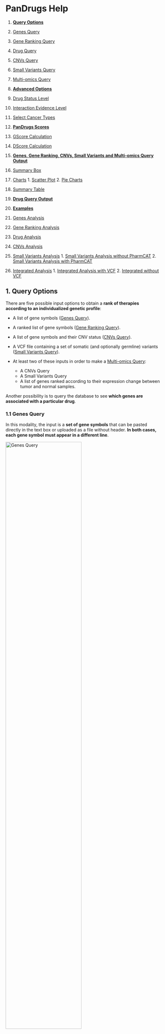 # PanDrugs Help

1. **[Query Options](#!/help#query-options)**
  1. [Genes Query](#!/help#genes-query)
  2. [Gene Ranking Query](#!/help#gene-ranking-query)
  3. [Drug Query](#!/help#drug-query)
  4. [CNVs Query](#!/help#cnvs-query)
  5. [Small Variants Query](#!/help#vcf-query)
  6. [Multi-omics Query](#!/help#multi-omics-query)

2. **[Advanced Options](#!/help#advanced-options)**
  1. [Drug Status Level](#!/help#drugs-status-level)
  2. [Interaction Evidence Level](#!/help#interaction-evidence-level)
  3. [Select Cancer Types](#!/help#select-cancer-types)

3. **[PanDrugs Scores](#!/help#pandrugs-scores)**
  1. [GScore Calculation](#!/help#gscore-calculation)
  2. [DScore Calculation](#!/help#dscore-calculation)

4. **[Genes, Gene Ranking, CNVs, Small Variants and Multi-omics Query Output](#!/help#genes-gene-rank-cnvs-vcf-and-multi-omics-query-output)**
  1. [Summary Box](#!/help#summary-box)
  2. [Charts](#!/help#drug-status-level)
    1. [Scatter Plot](#!/help#scatter-plot)
    2. [Pie Charts](#!/help#pie-charts)
  2. [Summary Table](#!/help#summary-table)

5. **[Drug Query Output](#!/help#drug-query-output)**

6. **[Examples](#!/help#examples)**
  1. [Genes Analysis](#!/help#examples-genes-query)
  2. [Gene Ranking Analysis](#!/help#examples-gene-ranking-query)
  3. [Drug Analysis](#!/help#examples-drug-query)
  4. [CNVs Analysis](#!/help#examples-cnvs-query)
  5. [Small Variants Analysis](#!/help#examples-vcf-query)
    1. [Small Variants Analysis without PharmCAT](#!/help#examples-vcf-query-no-pharmcat)
    2. [Small Variants Analysis with PharmCAT](#!/help#examples-vcf-query-pharmcat)
  6. [Integrated Analysis](#!/help#examples-integrated-query)
    1. [Integrated Analysis with VCF](#!/help#examples-integrated-query-w-vcf)
    2. [Integrated without VCF](#!/help#examples-integrated-query-wo-vcf)

<!--
7. [DATABASE VERSIONS FOR VCF ANNOTATION](#!/help#database-versions-for-vcf-annotation)
-->

## 1. Query Options<a name="query-options"></a>
There are five possible input options to obtain a **rank of therapies according to an individualized genetic profile**:

  - A list of gene symbols ([Genes Query](#!/help#genes-query)).
  - A ranked list of gene symbols ([Gene Ranking Query](#!/help#gene-ranking-query)).
  - A list of gene symbols and their CNV status ([CNVs Query](#!/help#gene-ranking-query)).
  - A VCF file containing a set of somatic (and optionally germline) variants <!-- corresponding to the GRCh38/hg38 assembly of the human genome -->([Small Variants Query](#!/help#vcf-query)).
  - At least two of these inputs in order to make a [Multi-omics Query](#!/help#multi-omics-query):

    - A CNVs Query
    - A Small Variants Query
    - A list of genes ranked according to their expression change between tumor and normal samples.

Another possibility is to query the database to see **which genes are associated with a particular drug**.

### 1.1 Genes Query<a name="genes-query"></a>
In this modality, the input is a **set of gene symbols** that can be pasted directly in the text box or uploaded as a file without header. **In both cases, each gene symbol must appear in a different line**.

<div style="text-align: left;"><img src="genes-query-01.png" alt="Genes Query" height="70%" width="70%"/>

### 1.2 Gene Ranking Query<a name="gene-ranking-query"></a>
In this query option, it is possible to upload a **ranked list of genes as a [RNK file](https://software.broadinstitute.org/cancer/software/gsea/wiki/index.php/Data_formats#RNK:_Ranked_list_file_format_.28.2A.rnk.29)**.

This file must consist in two tab delimited columns containing gene symbols and the ranking metric, respectively. Each gene symbol must appear in a different line. 

The ranking metric will be scaled between 0 and 1 and will be treated as an user-supplied [GScore]#!/help#gscore), overwritting the precomputed one.

<div style="text-align: left;"><img src="gene-ranking-query-01.png" alt="Gene Ranking Query" height="70%" width="70%"/>

### 1.3 Drug Query<a name="drug-query"></a>
**A single drug** can be queried in order to explore its connection with the genes in the database. PanDrugsdb contains information about drug synonyms. So, as you type a drug name, several suggestions matching your query will appear.

<div style="text-align: left;"><img src="drug-query-01.png" alt="Drug Query" height="70%" width="70%"/>

### 1.4 CNVs Query<a name="cnvs-query"></a>
In this modality, you can upload a **tab delimited** file without headers formed by two columns. The first one must contain a **gene symbol** per line. The second column must indicate the **CNV status** of the correspondind gene (either "AMP" for amplification or "DEL" for deletion). **Diploid genes must not be listed in this file**.

<div style="text-align: left;"><img src="cnvs-query-01.png" alt="CNVs Query" height="70%" width="70%"/>

### 1.5 Small Variants Query<a name="vcf-query"></a>
In this query option, you must upload a **[VCF](https://samtools.github.io/hts-specs/VCFv4.2.pdf)** containing somatic and, optionally, germline variants. <!-- The genomic coordinates in this VCF must correspond to the GRCh38/hg38 assembly of the human genome. -->

**If the input VCF contains germline variants, there is an option to run [PharmCAT](https://pharmcat.org) and include the [Clinical Pharmacogenetics Implementation Consortium (CPIC)](https://cpicpgx.org) drug recommendations in the final drug ranking returned by PanDrugs**. In order to do so, the **input VCF must contain genotype data** with one or two sample columns. These are the two accepted formats:

- A VCF with a **single sample column** containing somatic and germline variants all together. There are not requirements regarding the name of the sample column.
- **Ideally**, a VCF with **two sample columns named "tumor" and "normal"** with the genotypes of the corresponding variant in each sample. Please note that, while the order of the sample columns is indifferent, the names must be strictly "tumor" and "normal".

<div style="text-align: left;"><img src="vcf-query-01.png" alt="Small Variants Query" height="70%" width="70%"/>

To create a new analysis, click on <span style="color:#50AC50">**New variants analysis...**</span> and then select a valid VCF file. You can click on <span style="color:#50AC50">**PharmCAT analysis**</span> and provide a meaningful name for the job. Finally, click on <span style="color:#50AC50">**Submit VCF**</span>.

<div style="text-align: left;"><img src="vcf-query-02.png" alt="New VCF Analysis" height="60%" width="60%"/>

A message indicating that the computation has been successfully submitted will appear. In this message you will get a link in order to follow the computation progress.

<div style="text-align: left;"><img src="vcf-query-03.png" alt="Small Variants Query Submission Message" height="40%" width="40%"/>

Moreover, if you come back to the <span style="color:#50AC50">**Small Variants**</span> tab or follow the link, you will notice a progress bar associated to your job. As the computation progresses, the completion of the different steps will be indicated in this progress bar.

<div style="text-align: left;"><img src="vcf-query-04.png" alt="Progress Bar" height="70%" width="70%"/>

During this process, the somatic variants included in the VCF are annotated using Ensembl's [Variant Effect Predictor (VEP)](https://www.ensembl.org/info/docs/tools/vep/index.html) and additional databases. With these annotations, a Variant Score (VScore) is computed for each variant. The final GScore is then calculated as the maximum VScore for the principal transcript of each gene.

If you clicked on <span style="color:#50AC50">**PharmCAT analysis**</span>, the germline variants will be used to query PharmCAT in order to retrieve the CPIC recommendations associated with these variants.

Finally, when the progress bar is complete, you can query PanDrugsdb and obtain a ranking of treatments **tailored to the provided genomics profile**. If you clicked on <span style="color:#50AC50">**PharmCAT analysis**</span>, PanDrugs output will contain CPIC recommendations (if any) for the ranked drugs and a link to PharmCAT's report.

Moreover, it is possible to download a tab delimited file with the annotations for each somatic variant and the corresponding VScore by clicking on <span style="color:#50AC50">**Download VScores**</span>.

<div style="text-align: left;"><img src="vcf-query-05.png" alt="Progress Bar Completed" height="70%" width="70%"/>

If you are logged in PanDrugs, the results of the query will be stored in your personal account. You will be able to access any previous analyses done within the last 6 months and select one of them to make a new query. That is why we encourage you to register [here](https://pandrugs.sing-group.org/#!/login). **Note that the germline variants used to query PharmCAT are deleted immediately and are not stored in our servers**.

### 1.6 Multi-omics Query<a name="multi-omics-query"></a>
You can perform a Multi-omics Query in case you have at least two of these inputs for the same patient:

  - Expression data
  - CNV information
  - A VCF

<div style="text-align: left;"><img src="multi-omics-query-01.png" alt="Multi-omics Query" height="70%" width="70%"/>

In this query option, the expression data can be uploaded as a **[RNK file](https://software.broadinstitute.org/cancer/software/gsea/wiki/index.php/Data_formats#RNK:_Ranked_list_file_format_.28.2A.rnk.29)**.

This file must consist in two tab delimited columns containing gene symbols and the ranking metric, respectively. Each gene symbol must appear in a different line and the ranking metric must reflect the expression change between tumor and normal samples (e.g. a differential expression test statistic).

The files containing CNV information and the VCF must be as detailed in sections [CNVs Query](#!/help#cnvs-query) and [Small Variants Query](#!/help#vcf-query), respectively.

If expression data is available, PanDrugs will compute the 90th percentile of the expression metric and will assign an expression label to each gene in the RNK file:

- **Highly Overexpressed Oncogenes:** Oncogenes with an expression metric above the 90th percentile.
- **Overexpressed:** Genes with an expression metric > 0.
- **Underexpressed:** Genes with an expression metric < 0.
- **Not Expressed:** Genes with no expression information (i.e. genes that appear in any other input).

Then, PanDrugs will query its database with the Highly Overexpressed Oncogenes and/or the genes with known CNV status information, if available. Moreover, if there is a VCF, PanDrugs runs an additional analysis as [detailed before](#!/help#vcf-query).

PanDrugs output will rank all drugs associated with either the Highly Overexpressed Oncogenes, the genes with known CNV status or the genes with somatic alterations. If you clicked on <span style="color:#50AC50">**PharmCAT analysis**</span>, PanDrugs output will contain CPIC recommendations (if any) for the ranked drugs and a link to PharmCAT's report.

## 2. Advanced Options<a name="advanced-options"></a>

Those queries based on genes ([Genes](#!/help#genes-query), [Gene Ranking](#!/help#gene-ranking-query), [CNVs](#!/help#cnvs-query) and [Small Variants](#!/help#vcf-query)) can be adjusted using the panel of advanced options:

<div style="text-align: left;"><img src="advanced-options.png" alt="Advanced Options" height="60%" width="60%"/>

### 2.1 Drug Status Level<a name="drugs-status-level"></a>

Allows to filter therapeutic options according to their approval status for cancer or other pathologies. The options are:

**Cancer:**

- **FDA approved:** FDA approved drugs for cancer treatment.
- **Clinical trials:** Drugs in clinical trials for cancer treatment.

**Other pathologies:**

- **FDA approved:** FDA approved drugs for other conditions or pathologies.
- **Clinical trials:** Drugs in clinical trials for the treatment of other conditions or pathologies.
- **Experimental:** Compounds in pre-clinical phase.

By default, all options are selected so the results include drugs in all the approval status levels.

### 2.2 Interaction Evidence Level<a name="interaction-evidence-level"></a>

Allows to filter therapeutic options according to the type of drug-gene interaction:

- **Direct target <img src="direct-target-interaction.svg" alt="Direct Target" height="25" width="85" style="vertical-align:middle;"/>:** Show drugs that directly target any input gene that contributes to a disease phenotype.

- **Biomarker <img src="biomarker-interaction.svg" alt="Biomarker" height="25" width="85" style="vertical-align:middle;"/>:** Show drugs whose response is associated, based on clinical or pre-clinical evidences, with the genetic status of any input gene.

- **Pathway member <img src="pathway-member-interaction.svg" alt="Pathway Member" height="25" width="135" style="vertical-align:middle;"/>:** Show drugs that target any downstream druggable genes within the pathway of the input genes.

<!-- - **Gene dependency**: Show drugs that target any gene with a genetic dependency on the input genes. -->

By default, all options are selected so the results include all types of drug-gene interactions.

### 2.3 Select Cancer Types<a name="select-cancer-types"></a>

Allows to filter therapeutic options approved for specific cancer types. **Drugs in clinical trials or experimental drugs associated to the input genes will be shown independently of this filter**. If you want your output to only contain approved drugs for the selected cancer types, **you must also filter by FDA approved drugs for cancer** (see [Drug Status Level](#!/help#drugs-status-level) section).

By default, all cancer types are selected.

## 3. PanDrugs Scores<a name="pandrugs-scores"></a>

PanDrugs **ranks the results based on** two scores: the **Gene Score (GScore)** and the **Drug Score (DScore)**.

- The **GScore** measures the **biological relevance of a gene in the tumoral process and its druggability**. It is estimated according to gene essentiality, tumor vulnerability, relevance of the gene in cancer, its druggability level, the biological impact of mutations, the frequency of gene alterations and their clinical implications. The GScore **ranges from 0 to 1**.

- The **DScore** measures the **suitability of the treatment** according to the drug indication and status, type of drug-gene association and curation level of the sources. It **ranges from -1 to 1**, with the negative values corresponding to resistance and the positive values corresponding to sensitivity.

### 3.1 GScore Calculation<a name="gscore-calculation"></a>

PanDrugsdb stores pre-computed GScores for each gene symbol. This score has been calculated according to gene essentiality, tumor vulnerability, relevance of the gene in cancer and its druggability level.

Depending on the type of query, the GScore can suffer modifications:
  
  - **After a Drug Query:** The table shows the pre-computed GScore.

  - **After a Genes or CNVs Query:** The table shows a final GScore for each group of genes. PanDrugs selects the maximum pre-computed GScore among all drug-gene associations for a specific drug.

  - **After a Gene Ranking Query:** The GScore is computed by scaling the ranking metric in the second column between 0 and 1.

  - **After a Small Variants Query:** A Variant Score (VScore) is computed for each variant taking into account their biological impact, their frequency and their clinical implications. The final GScore is then calculated as the maximum VScore for the principal isoform of each gene.

  - **After a Multi-omics Query:** There can be two types of GScores:

    - If the input includes a VCF: The GScores are computed from the VScores as in any other Small Variants Query.
    - If the input incudes a CNV file and/or an expression ranking: The final GScore for the genes with CNVs and/or the Highly Overexpressed Oncogenes is computed as in a CNVs Query.

    If a gene is found in the VCF and any other input file, the GScore computed from VScores has priority over the other GScore.

### 3.2 DScore Calculation<a name="dscore-calculation"></a>

PanDrugsdb stores pre-computed DScores for each drug. This score has been calculated according to the drug indication and approval status, type of drug-gene interaction and drug response.
<!--
<div style="text-align: left;"><img src="pre-computed-dscore.png" alt="Pre-computed DScore" height="70%" width="70%"/>
-->

Depending on the type of query, the DScore can suffer modifications:
  
  - **After a Drug Query:** The table shows the pre-computed DScore.

  - **After any other query:** The table shows a final DScore for each individual drug. PanDrugs selects the maximum pre-computed DScore in absolute value multiplied by its original sign among all drug-gene associations for a specific drug. Then, it modifies this score to account for the approval status of the drug, number of associated genes and their interactions with the drug and curation level of the sources.
  <!--
  <div style="text-align: left;"><img src="final-dscore.png" alt="Collapsed DScore" height="70%" width="70%"/>
  -->

## 4. Genes, Gene Ranking, CNVs, Small Variants and Multi-omics Query Output<a name="genes-gene-rank-cnvs-vcf-and-multi-omics-query-output"></a>

Once the query has been completed, a summary box with the execution details, some plots and a summary table with the drug ranking will appear.

### 4.1 Summary Box<a name="summary-box"></a>

This box details the total number of queried genes as well as the number of genes present and absent in PanDrugsdb. Morever, it specifies the type of query in the title and the [Advanced Options](#!/help#advanced-options) that were selected. If you made a [Small Variants Query](#!/help#vcf-query) with <span style="color:#50AC50">**PharmCAT analysis**</span>, the full PharmCAT's report would be available for download at the summary box.

<!-- Update image -->
<div style="text-align: left;"><img src="summary-box-01.png" alt="Summary Box" height="80%" width="80%"/>

### 4.2 Charts<a name="drug-status-level"></a>

#### 4.2.1 Scatter Plot<a name="scatter-plot"></a>

In this plot, the x and y axes represent the DScore and GScore for each drug, respectively. Positive values of the x axis correspond to sensitivity assignations and negative values represent resistance associations.

The ranked therapies are plotted as points with different shapes, colors and sizes:

- **Shape** indicates the type of drug-gene association.
- **Color** indicates the approval status of the drug.
- **Size** is proportional to the final GScore/DScore ratio.

Moreover, we define two thresholds: DScore = 0.7 and GScore = 0.6 to divide the scatter plot into quadrants. The area above both thresholds is shaded in green and includes the drugs labelled as **Best Therapeutic Candidates**.

You can click and drag the cursor to select any plot region you want to zoom in. In addition, the scatter plot can be printed or downloaded in different formats (PNG, JPEG, PDF or SVG) by clicking on this icon: <img src="download-icon.png" alt="Download Icon" height="15" width="15"/>.

<!-- Update image -->
<div style="text-align: left;"><img src="scatter-plot-01.svg" alt="Scatter Plot" height="80%" width="80%"/>

<!-- Update image -->
<div style="text-align: left;"><img src="scatter-plot-02.svg" alt="Scatter Plot Zoom In" height="80%" width="80%"/>

#### 4.2.2 Pie Charts<a name="pie-charts"></a>

**Drugs by approval status**

This chart shows the percentage of ranked therapies in each approval status group (Approved, Clinical Trials or Experimental).

<div style="text-align: left;"><img src="pie-chart-01.svg" alt="Pie Chart Approval Status" height="80%" width="80%"/>

**Drugs by family**

This chart shows the percentage of ranked therapies that belongs to each drug family.

<div style="text-align: left;"><img src="pie-chart-02.svg" alt="Pie Chart Drug Family" height="80%" width="80%"/>

These two charts can also be printed or downloaded in different formats (PNG, JPEG, PDF or SVG) by clicking on this icon: <img src="download-icon.png" alt="Download Icon" height="18" width="18" style="vertical-align:middle;"/>.

### 4.3 Summary Table<a name="summary-table"></a>

The summary table shows the therapeutic options returned by PanDrugs ranked first by DScore and then by GScore. This table has the following columns:

**1. Gene(s):** Queried genes that have an association with the corresponding drug in PanDrugsdb. Each gene symbol is linked to its page in the [NCBI](https://www.ncbi.nlm.nih.gov/gene).

**2. Drug:** Compound's name. Each drug is linked to its page in [PubChem](https://pubchem.ncbi.nlm.nih.gov).

**3. Interaction:** Drug-gene relationship between the genes and the drug. The value of this column in the collapsed table corresponds to the drug-gene pair with the highest DScore and GScore. Options are:

  - **Direct:** The altered gene is the target or the biomarker of the drug.

    - **Direct target <img src="direct-target-interaction.svg" alt="Direct Target" height="25" width="85" style="vertical-align:middle;"/>**
    - **Biomarker <img src="biomarker-interaction.svg" alt="Biomarker" height="25" width="85" style="vertical-align:middle;"/>**

  - **Indirect:** The drug's target is a gene related to the altered one.

    - **Pathway member<img src="pathway-member-interaction.svg" alt="Pathway Member" height="25" width="135" style="vertical-align:middle;"/>**
    <!-- - Genetic dependency <img src="genetic-dependency-interaction.svg" alt="Genetic Depedency" height="14" width="85"/> -->

**4. Drug status:** Approval status and cancer prescription for the approved drugs.

**5. Type of therapy:** Type of therapy. Only available for drugs approved for cancer treatment. Options are:

  - **Targeted therapy:** Drugs that specifically attack cancer cells.
  - **Chemotherapy:** Drugs that kill fast-growing cells.
  - **Immunotherapy:** Drugs that boost or change how the immune system works in order to fight against cancer.
  - **Antihormone therapy:** Suppression of certain hormones that can prompt or help in the tumor growth.
  - **Photodynamic therapy:** Use of light-sensitive drugs, called photosensitizing agents, along with light to kill cancer cells.

**6. Drug response:** <img src="response-sensitivity.svg" alt="Sensitivity" height="35" width="70" style="vertical-align:middle;"/> or <img src="response-resistance.svg" alt="Resistance" height="35" width="75" style="vertical-align:middle;"/> response, based on the gene alteration. Alerts are included in this area:

  - <img src="response-both.svg" alt="Both" height="35" width="38" style="vertical-align:middle;"/> If there is a predicted <span style="color:#7F0004">Resistance</span> response to a drug based on a particular gene and another gene indicates <span style="color:#2F7658">Sensitivity</span>, that drug will be assigned the label <span style="color:#295876">Both</span> in the Drug response column. These indications should be reviewed to decide drug's suitability for a particular case, as sometimes the <span style="color:#2F7658">Sensitivity</span> or <span style="color:#7F0004">Resistance</span> response is dependent on a particular type of alteration. 
  - <img src="response-alert.svg" alt="Exclamation Mark" height="35" width="35" style="vertical-align:middle;"/> Sometimes, an exclamation mark appears as a warning, indicating that some information based on expert knowledge has to be taken into account.

**7. Family:** Drug family to which the compound belongs to. It is based on the [KEGG's Target-based Classification of Drugs](https://www.genome.jp/kegg-bin/get_htext?br08310.keg) and the [Connectivity Map (CMAP)](https://www.broadinstitute.org/connectivity-map-cmap) classification.

**8. Source(s):** Source(s) where the drug-gene interaction comes from. Each source name links to the original resource. Sources are:

  <!-- Update image -->
  <img src="pandrugs-sources.png" alt="PanDrugs Sources" height="750" width="500" style="horizontal-align:left;"/>

**9. DScore:** Measures the suitability of the treatment. It ranges from -1 to 1, with the negative values corresponding to resistance and the positive values corresponding to sensitivity. For further information, please refer to [DScore Calculation](#!/help#dscore-calculation) section.

**10. GScore:** Measures the biological relevance of the gene in the tumoral process and its druggability. It ranges from 0 to 1. For further information, please refer to [GScore Calculation](#!/help#gscore-calculation) section.

**11. BTC:** The Best Therapeutic Candidates, with DScore > 0.7 and GScore > 0.6, are highlighted with a yellow star <img src="btc.png" alt="Best Therapeutic Candidate" height="35" width="35" style="vertical-align:middle;"/> in the BTC column.
  
**12. PharmCAT:** This column will appear after a [Small Variants Query](#!/help#vcf-query) or a [Multi-omics Query](#!/help#multi-omics-query) with <span style="color:#50AC50">**PharmCAT analysis**</span>. The drugs with CPIC recommendations will be labelled with one of these icons:

  - <img src="strongly-recommended.svg" alt="Strongly Recommended" height="35" width="35" style="vertical-align:middle;"/> **Strongly Recommended:** There is **strong** evidence to **recommend** the administration of this drug according to patient's germline variants.
  - <img src="moderately-recommended.svg" alt="Moderately Recommended" height="35" width="35" style="vertical-align:middle;"/> **Moderately Recommended:** There is **moderate** evidence to **recommend** the administration of this drug according to patient's germline variants.
  - <img src="warning.svg" alt="Warning" height="35" width="35" style="vertical-align:middle;"/> **Warning:** There are **several recommendations** for the same drug-variant association. These indications should be reviewed to decide which recommendation to follow based on the patient's population. 
  - <img src="moderately-not-recommended.svg" alt="Moderately not Recommended" height="35" width="35" style="vertical-align:middle;"/> **Moderately not Recommended:** There is **moderate** evidence to **not recommend** the administration of this drug according to patient's germline variants.
  - <img src="strongly-not-recommended.svg" alt="Strongly not Recommended" height="35" width="35" style="vertical-align:middle;"/> **Strongly not Recommended:** There is **strong** evidence to **not recommend** the administration of this drug according to patient's germline variants.

  All these icons are linked to the corresponding drug section in PharmCAT's report, which further explains the administration recommendation. The full PharmCAT's report can be downloaded from the [summary box](#!/help#summary-box).

**13. SNV:** This column will appear after a [Multi-omics Query](#!/help#multi-omics-query) with a VCF. A drug will be labelled with this icon <img src="small-variants.svg" alt="SNV" height="35" width="35" style="vertical-align:middle;"/> when any of its associated genes presents a somatic variant.

**14. CNV:** This column will appear after a [Multi-omics Query](#!/help#multi-omics-query) with a CNV file. A drug will be labelled with this icon <img src="cnvs.svg" alt="CNV" height="35" width="35" style="vertical-align:middle;"/> when any of its associated genes presents a CNV (either an <span style="color:#FFA42B">Amplification</span> or <span style="color:#6E66D4">Deletion</span>).

**15. Expression:** This column will appear after a [Multi-omics Query](#!/help#multi-omics-query) with expression data. A drug will be labelled with this icon <img src="expression.svg" alt="Expression" height="35" width="35" style="vertical-align:middle;"/> when any of its associated genes is labelled as

  - <img src="highly-overexpressed-oncogene.svg" alt="Highly Overexpressed Oncogene" height="35" width="35" style="vertical-align:middle;"/> Highly Overexpressed Oncogene
  - <img src="overexpressed.svg" alt="Overexpressed" height="35" width="35" style="vertical-align:middle;"/> Overexpressed
  - <img src="underexpressed.svg" alt="Underexpressed" height="35" width="35" style="vertical-align:middle;"/> Underexpressed

Each row has **ADDITIONAL INFORMATION** that can be expanded clicking on the <img src="plus.png" alt="Expand Icon" height="20" width="20" style="vertical-align:middle;"/> button. Columns 6, 8 to 10 and 13 to 15 are further detailed for each gene involved in the drug assignation. Moreover, a new section for each gene is shown on the left. This section contains:

  - A sentence explaining the association between the drug and the gene.

  - The type of drug-gene ineraction for that gene. When this interaction is of type pathway member <img src="pathway-member-interaction.svg" alt="Pathway Member" height="25" width="135" style="vertical-align:middle;"/>, there is a button that shows a pop-up with a summary of the KEGG pathways the gene is involved in. Each pathway name has a link to a KEGG's visualization with the affected and targeted genes highlighted.

  - The type of alteration that drives the sensitivity/resistance response.

  - A link to [PubMed](https://pubmed.ncbi.nlm.nih.gov) and [ClinicalTrials.gov](https://clinicaltrials.gov/ct2/home) with additional information regarding the drug-gene association.

  - **After a [Small Variants Query](#!/help#vcf-query):** Annotations for the variant affecting the gene are provided.

  - **After a [Multi-omics Query](#!/help#multi-omics-query):** A sentence explaning the coherence between the alterations found in the different input files is provided.

## 5. Drug Query Output<a name="drug-query-output"></a>

After doing a drug query to retrieve the genes associated with a particular drug, the result consists in a summary box and a summary table similar to the one returned by other types of queries.

In this case, the summary box details the genes associated with the input drug, according to PanDrugsdb. Morever, it specifies the drug status and type of therapy.

<!-- Update image -->
<div style="text-align: left;"><img src="summary-box-02.png" alt="Summary Box After Drug Query" height="80%" width="80%"/>

In the [summary table](#!/help#summary-table), each row represents a gene associated with the input drug. The reported DScore and GScore are the pre-calculated ones for each drug-gene interaction in the database.

## 6. Examples<a name="examples"></a>

### 6.1. Genes<a name="examples-genes-query"></a>

Load Example 3 from [Genes Query tab](#!/query?tab=genes)

This list contains the genes involved in the PI3K-AKT-mTOR signaling pathway, which plays an important role in proliferation.

<!-- Update image and image name -->
![Genes Query Input](gene-query-example-input.png "Genes query example input")

Do not modify any of the "Advanced Options" and click on the "Query" button.

<u>**Output Interpretation**</u>

In the results page, you will see a summary box with the execution details, some plots and a summary table with the drug ranking (see [Genes, Gene Ranking, CNVs, Small Variants and Multi-omics Query Output](#!/help#genes-gene-rank-cnvs-vcf-and-multi-omics-query-output) section for further details).

Among the Best Therapeutic Candidates, PanDrugs suggests Everolimus and Temsirolimus.

<!-- Update image -->
![Genes Query Scatter Plot](genes-query-output-01.png "Genes query example scatter plot")

If you take a look to the summary table, you will see that these two drugs have the highest DScore and GScore in the ranking. Also, they have multiple associations with several input genes, being the one with the highest DScore and GScore a direct target interaction in both cases. Moreover, Everolimus and Temsirolimus are both targeted therapies approved for cancer and belong to the Serine/threonine kinases and mTOR inhibitor drug families.

<!-- Add image -->
<!-- ![Genes Query Summary Table Collapsed](genes-query-output-02.png "Genes query example summary table collapsed") -->

If you expand Everolimus row by clicking on "+" button you will notice that this drug suggestion is based on:

1. A direct target inhibition: *MTOR*.
2. A pathway member association between *MTOR* and other genes in the input list without entries in PanDrugsdb: *AKT1S1*, *MLST8*, *PDPK1*, *RHEB*, *RICTOR*, *RPTOR*, *TSC1* and *TSC2*.
3. Six response biomarkers: *PIK3CA*, *PTEN*, *TSC2*, *TSC1*, *AKT1* and *AKT2*.

You may also notice an alert in the "Drug response" column that should be considered if *PTEN* was deleted or *MTOR* presented one of the listed variants, since all those alterations are associated with reduced sensitivity to Everolimus.

<!-- Update image and image name -->
![Genes Query Summary Table Expanded](genes-query-output-02.png "Genes query example summary table expanded")

### 6.2. Gene Ranking<a name="examples-gene-ranking-query"></a>

[Load example for a lung adenocarcinoma patient from the TCGA](#!/query?tab=generank)

This example corresponds to patient [TCGA-91-6847](https://www.cbioportal.org/patient?studyId=luad_tcga_pan_can_atlas_2018&caseId=TCGA-91-6847), who harbors an amplification in *EGFR* gene that leads to an increased expression of this gene. The example RNK file contains the top 500 highly expressed genes. The ranking metric in this case is the statistic of the differential expression test.

![Gene Ranking Query Input](gene-ranking-query-input.png "Gene ranking query example input")

Load the RNK file, do not modify any of the "Advanced Options" and click on the "Query" button.

<u>**Output Interpretation**</u>

In the results page, you will see a summary box with the execution details, some plots and a summary table with the drug ranking (see [Genes, Gene Ranking, CNVs, Small Variants and Multi-omics Query Output](#!/help#genes-gene-rank-cnvs-vcf-and-multi-omics-query-output) section for further details).

These results can be interpreted as the ones obtained after a Genes Query, but keep in mind that the GScores are dependent on the ranking metric in the input.

For this example, PanDrugs does not find Best Therapeutic Candidates. This means that there is no approved drug associated to any of the top 500 highly expressed genes in this cancer patient.

<!-- Update image -->
![Gene Ranking Query Scatter Plot](gene-ranking-query-output-01.png "Gene query example scatter plot")

If we order the summary table by descending DScore, one of the candidate therapies proposed by PanDrugs is Paclitaxel (DScore = 0.995), an drug approved for lung cancer treatment.

<!-- Update image -->
![Gene Ranking Query Summary Table Collapsed](gene-ranking-query-output-02.png "Gene ranking query example summary table collapsed")

Note that the "Drug response" column shows the label "Both". If you expand Paclitaxel's row, you will realise that some input genes, when mutated, may trigger sensitivity whereas others may confer resistance to this drug. Among the later we can find *EGFR*, the gene that is amplified and highly expressed in this cancer patient.

<!-- Update image and image name -->
![Gene Ranking Query Summary Table Expanded](gene-ranking-query-output-03.png "Gene ranking query example summary table expanded")

Also, other treatments based on pathway members are suggested, as Imatinib and Bosutinib that targets downstream proteins to EGFR, gene that is altered in the patient and that is causing an increased expression in the tumor.

### 6.3. Drug<a name="examples-drug-query"></a>

[Query Palbociclib](#!/query?tab=drugs)

Palbociclib is a targeted therapy approved in the treatment of breast cancer.

<!-- Update image -->
![Drug Query](drug-query-input.png "Drug query example input")

Click on the "Query" button.

<u>**Output Interpretation**</u>

In the results page, you will see a summary box and a summary table similar to the one returned by other types of queries (see [Drug Query Output](#!/help#drug-query-output) section for further details).

<!-- Update image -->
![Drug Query Summary Box](drug-query-output-01.png "Drug query example summary box")

In the summary table, each row represents a gene associated with Palbociclib. We can observe examples for each one of the drug-gene interaction categories:

- **Direct targets:** Such as *CDK6* or *CDK4*.
- **Biomarkers:** Such as *CDKN2A*, whose alterations are associated to sensitivity; or *CCNE1*, whose amplification and overexpression is associated to resistance to Palbociclib.
- **Pathway members:** Such as *CCND1*, *CCNE1*, *CDKN2A*, *CDKN2B* and *RB1*, which are downstream the direct target *CDK4*.

<!-- Update image -->
![Drug Query Summary Table](drug-query-output-02.png "Drug query example summary table")

### 6.4 CNVs<a name="examples-cnvs-query"></a>

[Load example for a breast invasive carcinoma patient from the TCGA]()

This example corresponds to patient [TCGA-D8-A1JD](https://www.cbioportal.org/patient?studyId=brca_tcga&caseId=TCGA-D8-A1JD), who harbors a deletion in *BRCA2* gene that leads to a decreased expression of this gene. The example file contains all the CNVs detected for this patient.

<!-- Add image -->
<!-- ![CNVs Query Input](cnvs-query-input.png "CNVs query example input") -->

Load the example file, do not modify any of the "Advanced Options" and click on the "Query" button.

<u>**Output Interpretation**</u>

In the results page, you will see a summary box with the execution details, some plots and a summary table with the drug ranking (see [Genes, Gene Ranking, CNVs, Small Variants and Multi-omics Query Output](#!/help#genes-gene-rank-cnvs-vcf-and-multi-omics-query-output) section for further details).

These results can be interpreted as the ones obtained after a Genes Query.

For this example...

### 6.5. Small Variants Analysis<a name="examples-vcf-query"></a>

#### 6.5.1 Small Variants Analysis without PharmCAT<a name="examples-vcf-query-no-pharmcat"></a>

[Load example for a colon cancer patient]()

This example corresponds to a colon cancer patient who harbors an alteration in *PIK3CA* gene (p.His1047Arg). The example VCF contains patient's somatic variants as well as made up germline variants to simulate how PharmCAT analysis would enrich the final drug ranking in a real case scenario.

This example corresponds to patient [TCGA-D8-A1JD](https://www.cbioportal.org/patient?studyId=brca_tcga&caseId=TCGA-D8-A1JD), who harbors alterations in *PIK3CA* gene. The example VCF contains patient's somatic variants as well as made up germline variants to simulate how PharmCAT analysis would enrich the final drug ranking in a real case scenario.

<!-- Update image -->
![Small Variants Query Input](vcf-query-input-01.png "Small variants query example input")

First, load the VCF, do not click on "PharmCAT analysis" and click on the "Submit VCF" button. 

If you come back to the <span style="color:blue">**Small Variants**</span> tab, you will notice a progress bar associated to your job. As the computation progresses, the completion of the different steps will be indicated in this progress bar. In this example, PanDrugs will annotate the somatic variants and compute GScores from VScores. For more details, please refer to the [Small Variants Query](#!/help#vcf-query) section.

When the progress bar is complete, do not modify any of the "Advanced Options" and click on the "Query with affected genes" button. Please note that at this point it is also possible to download a tab delimited file with the annotations for each somatic variant and the corresponding VScore by clicking on "Download VScores".

<!-- Update image -->
![Small Variants Query](vcf-query-input-02.png "Small variants query example")

<u>**Output interpretation**</u>

In the results page, you will see a summary box with the execution details, some plots and a summary table with the drug ranking (see [Genes, Gene Ranking, CNVs, Small Variants and Multi-omics Query Output](#!/help#genes-gene-rank-cnvs-vcf-and-multi-omics-query-output) section for further details).

These results can be interpreted as the ones obtained after a Genes Query, but keep in mind that these GScores also take into account the biological impact, the frequency and the clinical implications of the somatic variants in the VCF.

For this example, PanDrugs finds several Best Therapeutic Candidates.

<!-- Update image -->
![Small Variants Query Scatter Plot](vcf-query-output-01.png "Small variants query example scatter plot")

Among the suggested treatments, there are some approved drugs for colon cancer, such as Regorafenib (DScore = 0.942), Irinotecan (DScore = 0.833) or Capecitabine (DScore = 0.822). All these drugs have an equal GScore = 0.748. 

Note that the "Drug response" column shows the label "Both" for Regorafenib and Capecitabine. If you expand these two rows, you will realise that there are some genes that, when mutated, may confer resistance to the corresponding drug. At the bottom of each uncollapsed drug-gene association you will find the somatic variant that has been called and its annotations:

- For Regorafenib, the mutation that confers resistance is p.Arg505Cys, where as the one present in the patient is p.Ser582Leu. So, in principle, the tumor should not develop resistance to the drug.

<!-- Update image -->
![Small Variants Query Regorafenib Expanded)](vcf-query-output-02.png "Small variants query example regorafenib expanded")

- For Capecitabine, on the other hand, there is no information about the specific mutation that confers resistance to the drug. So it may be safer to avoid this drug.

<!-- Update image -->
![Small Variants Query Capecitabine Expanded)](vcf-query-output-03.png "Small variants query example capecitabine expanded")

If you are interested in a drug repurposing approach, you may want to consider
Copanlisib, a therapy that is approved for blood cancer and that specifically targets *PIK3CA*, which is altered in this patient.

#### 6.5.1 Small Variants Analysis with PharmCAT<a name="examples-vcf-query-pharmcat"></a>

Let's enrich the output of the [Analysis without PharmCAT](#!/help#examples-vcf-query-no-pharmcat) with CPIC recommendations. [Load example for a breast invasive carcinoma patient from the TCGA.]()

<!-- Create image -->
![Small Variants Query with PharmCAT Input](vcf-query-input-03.png "Small variants query with PharmCAT example input")

Again, load the VCF, but this time click on "PharmCAT analysis" and the "Submit VCF" button. 

PanDrugs will annotate the somatic variants and compute GScores from VScores. In addition, PanDrugs will query PharmCAT with the germline variants in order to retrieve the CPIC recommendations for the drugs shown in the final ranking. For more details, please refer to the [Small Variants Query](#!/help#vcf-query) section.

When the progress bar is complete, do not modify any of the "Advanced Options" and click on the "Query with affected genes" button. Please note that at this point it is also possible to download a tab delimited file with the annotations for each somatic variant and the corresponding VScore by clicking on "Download VScores".

<!-- Create image -->
![Small Variants Query with PharmCAT](vcf-query-input-04.png "Small variants query with PharmCAT example")

<u>**Output interpretation**</u>

The results page will look exactly the same as the the output of the [Analysis without PharmCAT](#!/help#examples-vcf-query-no-pharmcat). However, the summary table will show an additional column named "PharmCAT".

Please, take a look at the three Best Therapeutic Candidates approved for colon cancer that we were inspecting before (Regorafenib, Irinotecan and Capecitabine).  There is a PharmCAT label next to Capecitabine which indicates that this patient has germline variants that are associated with Adverse Drug Reactions to this drug. If you click on the icon, you will be redirected to this drug's section in PharmCAT's report, which further explains the administration recommendation. 

<!-- Create image -->
![Small Variants Query with PharmCAT Capecitabine Collapsed)](vcf-query-output-05.png "Small variants query with PharmCAT example capecitabine collapsed")

Moreover, The full PharmCAT's report can be downloaded from the summary box at the top of the page.

<!-- Create image -->
![Small Variants Query with PharmCAT Summary Box](vcf-query-input-06.png "Small variants query with PharmCAT example summary box")

### 6.6. Integrated Analysis<a name="examples-integrated-query"></a>

For this example, we are using small variant, CNV and expression data from patient [TCGA-D8-A1JD](https://www.cbioportal.org/patient?studyId=brca_tcga&caseId=TCGA-D8-A1JD). This patient harbors alterations in *PIK3CA* gene and a deletion in *BRCA2* gene that leads to a decreased expression of this gene. 

We have already analyzed CNV data from this patient in [CNVs Analysis](#!/help#examples-cnvs-query) section, but in this example we will show how PanDrugs results can be expanded using different omics data from the same patient.

#### 6.6.1 Integrated Analysis with VCF<a name="examples-integrated-query-w-vcf"></a>

**Important:** For running an Integrated Query with a VCF you must be [registered](https://pandrugs.sing-group.org/#!/login).

[Load example for a breast invasive carcinoma patient from the TCGA.]()

The example VCF contains patient's somatic variants without any germline alteration, so in this example we cannot select "PharmCAT analysis".

<!-- Create image -->
![Integrated Query with VCF Input](integrated-query-input-01.png "Integrated query with VCF example input")

First, click on "I have a VCF". If you are logged in, you will be able to select any of the VCFs that you have previously annotated. These annotations are stored in your personal account up to 6 months, so they can be queried many times.

As this is a new analysis, please go to the Small Variants Query tab and load the VCF as indicated in section [Small Variants Analysis without PharmCAT](#!/help#examples-vcf-query-no-pharmcat). Please, **do not** click on "PharmCAT analysis". Once the progress bar is complete, return to the Integrated Query tab.

Select the VCF you just annotated from the list and upload both the example CNV and expression RNK files. Keep in mind that you can choose just one of them, but we want to show you how a complete Integrated Analysis looks like.

Finally, do not modify any of the "Advanced Options" and click on the "Query" button.

<u>**Output Interpretation**</u>

In the results page, you will see a summary box with the execution details, some plots and a summary table with the drug ranking (see [Genes, Gene Ranking, CNVs, Small Variants and Multi-omics Query Output](#!/help#genes-gene-rank-cnvs-vcf-and-multi-omics-query-output) section for further details).

These results can be interpreted as the ones obtained after a Genes Query, but keep in mind that the GScores have been computed in two ways:

- For the genes in the CNV file or the Highly Overexpressed Oncogenes found in the RNK file, the GScores are the pre-computed ones. These scores have been calculated according to gene essentiality, tumor vulnerability, relevance of the gene in cancer and its druggability level.

- For the somatic variants found in the VCF, the GScores also take into account the biological impact, the frequency and the clinical implications of these variants.

If a gene is found in the VCF and any other input file, the GScore computed from VScores has priority over the pre-computed GScore.

#### 6.6.2 Integrated Analysis without VCF<a name="examples-integrated-query-wo-vcf"></a>

[Load example for a breast invasive carcinoma patient from the TCGA.]()

<!-- Create image -->
![Integrated Query without VCF Input](integrated-query-input-02.png "Integrated query without VCF example input")

First, do not click on "I have a VCF". Then, upload both the example CNV and expression RNK files.

Finally, do not modify any of the "Advanced Options" and click on the "Query" button.

<u>**Output Interpretation**</u>

In the results page, you will see a summary box with the execution details, some plots and a summary table with the drug ranking (see [Genes, Gene Ranking, CNVs, Small Variants and Multi-omics Query Output](#!/help#genes-gene-rank-cnvs-vcf-and-multi-omics-query-output) section for further details).

These results can be interpreted as the ones obtained after a Genes Query.

<!-- 
## 7. Database versions for VCF annotation <a name="database-versions-for-vcf-annotation"></a>

**Variant Effect Predictor** Ensembl Release 90

**COSMIC** Release v84 for HG19 assembly

**Pfam** 31.0

**UniProt** Release 2018_02

**InterPro** 66.0

**ClinVar** Release 2018_02

**Cancer Gene Census for Cosmic** v84

**APPRIS** (gencode19/ensembl74)

**KEGG** Release 85.1
-->
